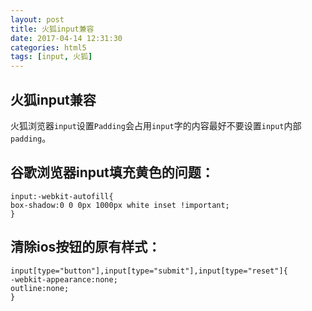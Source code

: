 ```yaml
---
layout: post
title: 火狐input兼容
date: 2017-04-14 12:31:30
categories: html5
tags: [input, 火狐]
---
```

## 火狐input兼容
火狐浏览器`input`设置`Padding`会占用`input`字的内容最好不要设置`input`内部`padding`。


## 谷歌浏览器input填充黄色的问题：
	input:-webkit-autofill{
	box-shadow:0 0 0px 1000px white inset !important;
	}

## 清除ios按钮的原有样式：
	input[type="button"],input[type="submit"],input[type="reset"]{
	-webkit-appearance:none;
	outline:none;
	}

